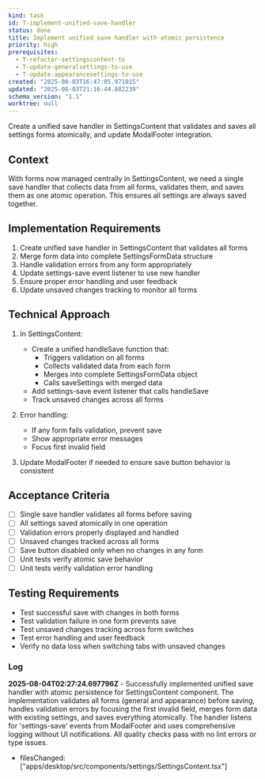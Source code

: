 ```yaml
---
kind: task
id: T-implement-unified-save-handler
status: done
title: Implement unified save handler with atomic persistence
priority: high
prerequisites:
  - T-refactor-settingscontent-to
  - T-update-generalsettings-to-use
  - T-update-appearancesettings-to-use
created: "2025-08-03T16:47:05.971015"
updated: "2025-08-03T21:16:44.882239"
schema_version: "1.1"
worktree: null
---
```


Create a unified save handler in SettingsContent that validates and saves all settings forms atomically, and update ModalFooter integration.

## Context

With forms now managed centrally in SettingsContent, we need a single save handler that collects data from all forms, validates them, and saves them as one atomic operation. This ensures all settings are always saved together.

## Implementation Requirements

1. Create unified save handler in SettingsContent that validates all forms
2. Merge form data into complete SettingsFormData structure
3. Handle validation errors from any form appropriately
4. Update settings-save event listener to use new handler
5. Ensure proper error handling and user feedback
6. Update unsaved changes tracking to monitor all forms

## Technical Approach

1. In SettingsContent:
   - Create a unified handleSave function that:
     - Triggers validation on all forms
     - Collects validated data from each form
     - Merges into complete SettingsFormData object
     - Calls saveSettings with merged data
   - Add settings-save event listener that calls handleSave
   - Track unsaved changes across all forms

2. Error handling:
   - If any form fails validation, prevent save
   - Show appropriate error messages
   - Focus first invalid field

3. Update ModalFooter if needed to ensure save button behavior is consistent

## Acceptance Criteria

- [ ] Single save handler validates all forms before saving
- [ ] All settings saved atomically in one operation
- [ ] Validation errors properly displayed and handled
- [ ] Unsaved changes tracked across all forms
- [ ] Save button disabled only when no changes in any form
- [ ] Unit tests verify atomic save behavior
- [ ] Unit tests verify validation error handling

## Testing Requirements

- Test successful save with changes in both forms
- Test validation failure in one form prevents save
- Test unsaved changes tracking across form switches
- Test error handling and user feedback
- Verify no data loss when switching tabs with unsaved changes

### Log

**2025-08-04T02:27:24.697796Z** - Successfully implemented unified save handler with atomic persistence for SettingsContent component. The implementation validates all forms (general and appearance) before saving, handles validation errors by focusing the first invalid field, merges form data with existing settings, and saves everything atomically. The handler listens for 'settings-save' events from ModalFooter and uses comprehensive logging without UI notifications. All quality checks pass with no lint errors or type issues.

- filesChanged: ["apps/desktop/src/components/settings/SettingsContent.tsx"]
